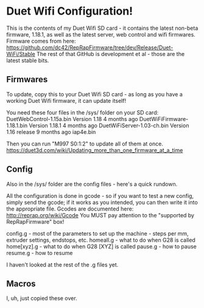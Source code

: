 # Duet Wifi Configuration!

This is the contents of my Duet Wifi SD card - it contains the latest non-beta firmware, 1.18.1, as well as the latest server, web control and wifi firmwares.
Firmware comes from here: https://github.com/dc42/RepRapFirmware/tree/dev/Release/Duet-WiFi/Stable
The rest of that GitHub is development et al - those are the latest stable bits.


## Firmwares
To update, copy this to your Duet Wifi SD card - as long as you have a working Duet Wifi firmware, it can update itself!

You need these four files in the /sys/ folder on your SD card:
DuetWebControl-1.15a.bin	Version 1.18	4 months ago
DuetWiFiFirmware-1.18.1.bin	Version 1.18.1	4 months ago
DuetWiFiServer-1.03-ch.bin	Version 1.16 release	9 months ago
iap4e.bin

Then you can run "M997 S0:1:2" to update all of them at once.
https://duet3d.com/wiki/Updating_more_than_one_firmware_at_a_time

## Config
Also in the /sys/ folder are the config files - here's a quick rundown.

All the configuration is done in gcode - so if you want to test a new config, simply send the gcode; if it works as you intended, you can then write it into the appropriate file.
Gcodes are documented here: http://reprap.org/wiki/Gcode
You MUST pay attention to the "supported by RepRapFirmware" box!

config.g - most of the parameters to set up the machine - steps per mm, extruder settings, endstops, etc.
homeall.g - what to do when G28 is called
home[xyz].g - what to do when G28 [XYZ] is called
pause.g - how to pause
resume.g - how to resume

I haven't looked at the rest of the .g files yet.

## Macros
I, uh, just copied these over.
